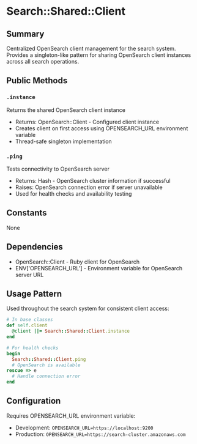 # Search::Shared::Client

## Summary
Centralized OpenSearch client management for the search system. Provides a singleton-like pattern for sharing OpenSearch client instances across all search operations.

## Public Methods

### `.instance`
Returns the shared OpenSearch client instance
- Returns: OpenSearch::Client - Configured client instance
- Creates client on first access using OPENSEARCH_URL environment variable
- Thread-safe singleton implementation

### `.ping`
Tests connectivity to OpenSearch server
- Returns: Hash - OpenSearch cluster information if successful
- Raises: OpenSearch connection error if server unavailable
- Used for health checks and availability testing

## Constants
None

## Dependencies
- OpenSearch::Client - Ruby client for OpenSearch
- ENV['OPENSEARCH_URL'] - Environment variable for OpenSearch server URL

## Usage Pattern
Used throughout the search system for consistent client access:

```ruby
# In base classes
def self.client
  @client ||= Search::Shared::Client.instance
end

# For health checks
begin
  Search::Shared::Client.ping
  # OpenSearch is available
rescue => e
  # Handle connection error
end
```

## Configuration
Requires OPENSEARCH_URL environment variable:
- Development: `OPENSEARCH_URL=https://localhost:9200`
- Production: `OPENSEARCH_URL=https://search-cluster.amazonaws.com` 